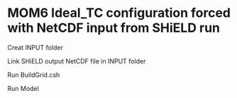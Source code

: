 # MOM6 Ideal_TC configuration forced with NetCDF input from SHiELD run

Creat INPUT folder  

Link SHiELD output NetCDF file in INPUT folder   

Run BuildGrid.csh  

Run Model
